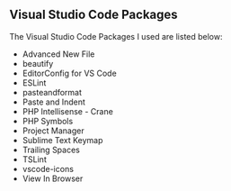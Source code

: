 ## Visual Studio Code Packages

The Visual Studio Code Packages I used are listed below:

- Advanced New File
- beautify
- EditorConfig for VS Code
- ESLint
- pasteandformat
- Paste and Indent
- PHP Intellisense - Crane
- PHP Symbols
- Project Manager
- Sublime Text Keymap
- Trailing Spaces
- TSLint
- vscode-icons
- View In Browser
